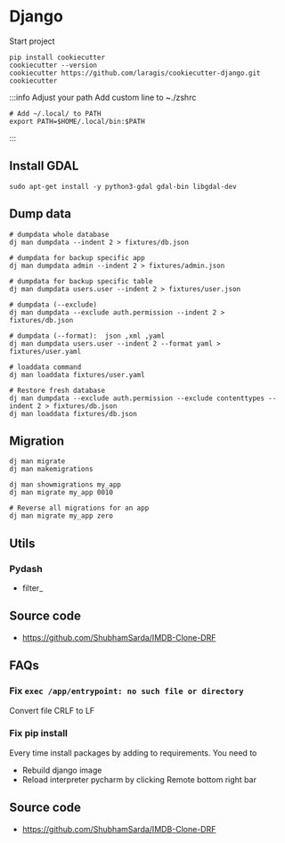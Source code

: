# Django
Start project
```shell
pip install cookiecutter
cookiecutter --version
cookiecutter https://github.com/laragis/cookiecutter-django.git
cookiecutter

```

:::info Adjust your path
Add custom line to ~./zshrc

```shell
# Add ~/.local/ to PATH
export PATH=$HOME/.local/bin:$PATH
```
:::

## Install GDAL

```shell
sudo apt-get install -y python3-gdal gdal-bin libgdal-dev
```


## Dump data

```shell
# dumpdata whole database
dj man dumpdata --indent 2 > fixtures/db.json

# dumpdata for backup specific app
dj man dumpdata admin --indent 2 > fixtures/admin.json

# dumpdata for backup specific table
dj man dumpdata users.user --indent 2 > fixtures/user.json

# dumpdata (--exclude)
dj man dumpdata --exclude auth.permission --indent 2 > fixtures/db.json

# dumpdata (--format):  json ,xml ,yaml
dj man dumpdata users.user --indent 2 --format yaml > fixtures/user.yaml

# loaddata command
dj man loaddata fixtures/user.yaml

# Restore fresh database
dj man dumpdata --exclude auth.permission --exclude contenttypes --indent 2 > fixtures/db.json
dj man loaddata fixtures/db.json
```

## Migration
```shell
dj man migrate
dj man makemigrations

dj man showmigrations my_app
dj man migrate my_app 0010

# Reverse all migrations for an app
dj man migrate my_app zero
```

## Utils
### Pydash
- filter_

## Source code
- https://github.com/ShubhamSarda/IMDB-Clone-DRF

## FAQs
### Fix `exec /app/entrypoint: no such file or directory`
Convert file CRLF to LF

### Fix pip install
Every time install packages by adding to requirements. You need to 
- Rebuild django image
- Reload interpreter pycharm by clicking Remote bottom right bar

## Source code
- https://github.com/ShubhamSarda/IMDB-Clone-DRF
